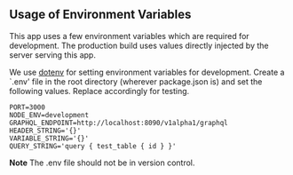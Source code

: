 ## Usage of Environment Variables

This app uses a few environment variables which are required for development. The production build uses values directly injected by the server serving this app.

We use [dotenv](https://github.com/motdotla/dotenv) for setting environment variables for development. Create a `.env' file in the root directory (wherever package.json is) and set the following values. Replace accordingly for testing.

```
PORT=3000
NODE_ENV=development
GRAPHQL_ENDPOINT=http://localhost:8090/v1alpha1/graphql
HEADER_STRING='{}'
VARIABLE_STRING='{}'
QUERY_STRING='query { test_table { id } }'
```

**Note**
The .env file should not be in version control.
